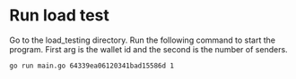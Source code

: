 # Run load test

Go to the load_testing directory. Run the following command to start the program.
First arg is the wallet id and the second is the number of senders.

```shell
go run main.go 64339ea06120341bad15586d 1
```



